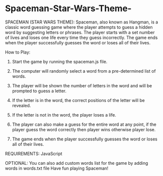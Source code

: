 # Spaceman-Star-Wars-Theme-

SPACEMAN (STAR WARS THEME):
Spaceman, also known as Hangman, is a classic word guessing game where the player attempts to guess a hidden word by suggesting letters or phrases. The player starts with a set number of lives and loses one life every time they guess incorrectly. The game ends when the player successfully guesses the word or loses all of their lives.

How to Play:

1.  Start the game by running the spaceman.js file.

2.  The computer will randomly select a word from a pre-determined list of words.

3.  The player will be shown the number of letters in the word and will be prompted to guess a letter.

4.  If the letter is in the word, the correct positions of the letter will be revealed.

5.  If the letter is not in the word, the player loses a life.

6.  The player can also make a guess for the entire word at any point, if the player guess the word correctly then player wins otherwise player lose.

7.  The game ends when the player successfully guesses the word or loses all of their lives.

REQUIREMENTS:
JavaScript

OPTIONAL:
You can also add custom words list for the game by adding words in words.txt file
Have fun playing Spaceman!


